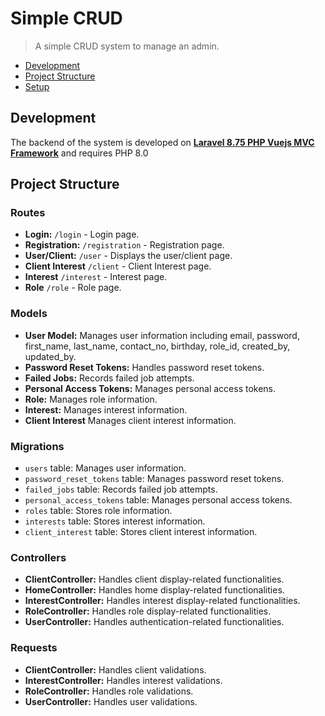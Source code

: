# Simple CRUD

> A simple CRUD system to manage an admin. 

 + [Development](#development)
 + [Project Structure](#project)
 + [Setup](#setup)

 ## Development
The backend of the system is developed on **[Laravel 8.75 PHP Vuejs MVC Framework](http://laravel.com/)** and requires PHP 8.0

## Project Structure

### Routes

- **Login:** `/login` - Login page.
- **Registration:** `/registration` - Registration page.
- **User/Client:** `/user` - Displays the user/client page.
- **Client Interest** `/client` - Client Interest page.
- **Interest** `/interest` - Interest page.
- **Role** `/role` - Role page.


### Models

- **User Model:** Manages user information including  email, password, first_name, last_name, contact_no, birthday, role_id, created_by, updated_by.
- **Password Reset Tokens:** Handles password reset tokens.
- **Failed Jobs:** Records failed job attempts.
- **Personal Access Tokens:** Manages personal access tokens.
- **Role:** Manages role information.
- **Interest:** Manages interest information.
- **Client Interest** Manages client interest information.

### Migrations

- `users` table: Manages user information.
- `password_reset_tokens` table: Manages password reset tokens.
- `failed_jobs` table: Records failed job attempts.
- `personal_access_tokens` table: Manages personal access tokens.
- `roles` table: Stores role information.
- `interests` table: Stores interest information.
- `client_interest` table: Stores client interest information.

### Controllers

- **ClientController:** Handles client display-related functionalities.
- **HomeController:** Handles home display-related functionalities.
- **InterestController:** Handles interest display-related functionalities.
- **RoleController:** Handles role display-related functionalities.
- **UserController:** Handles authentication-related functionalities.

### Requests

- **ClientController:** Handles client validations.
- **InterestController:** Handles interest validations.
- **RoleController:** Handles role validations.
- **UserController:** Handles user validations.